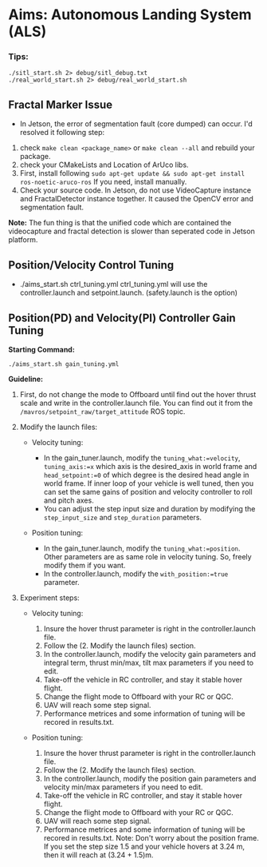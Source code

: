 # Aims: Autonomous Landing System (ALS)

### Tips:
```
./sitl_start.sh 2> debug/sitl_debug.txt
./real_world_start.sh 2> debug/real_world_start.sh
```


## Fractal Marker Issue
- In Jetson, the error of segmentation fault (core dumped) can occur. I'd resolved it following step:
1. check `make clean <package_name>` or `make clean --all` and rebuild your package.
2. check your CMakeLists and Location of ArUco libs.
3. First, install following `sudo apt-get update && sudo apt-get install ros-noetic-aruco-ros` If you need, install manually.
4. Check your source code. In Jetson, do not use VideoCapture instance and FractalDetector instance together. It caused the OpenCV error and segmentation fault.


**Note:** The fun thing is that the unified code which are contained the videocapture and fractal detection is slower than seperated code in Jetson platform.

## Position/Velocity  Control Tuning
- ./aims_start.sh ctrl_tuning.yml
ctrl_tuning.yml will use the controller.launch and setpoint.launch. (safety.launch is the option)


## Position(PD) and Velocity(PI) Controller Gain Tuning
**Starting Command:**
```
./aims_start.sh gain_tuning.yml
```
**Guideline:**

1. First, do not change the mode to Offboard until find out the hover thrust scale and write in the controller.launch file. You can find out it from the ```/mavros/setpoint_raw/target_attitude``` ROS topic.

2. Modify the launch files:
    - Velocity tuning:
        - In the gain_tuner.launch, modify the ```tuning_what:=velocity```, ```tuning_axis:=x``` which axis is the desired_axis in world frame and ```head_setpoint:=0``` of which degree is the desired head angle in world frame. If inner loop of your vehicle is well tuned, then you can set the same gains of position and velocity controller to roll and pitch axes.
        - You can adjust the step input size and duration by modifying the ```step_input_size``` and ```step_duration``` parameters.

    - Position tuning:
        -  In the gain_tuner.launch, modify the ```tuning_what:=position```. Other parameters are as same role in velocity tuning. So, freely modify them if you want.
        - In the controller.launch, modify the ```with_position:=true``` parameter.

3. Experiment steps:
    - Velocity tuning:
        1. Insure the hover thrust parameter is right in the controller.launch file.
        2. Follow the (2. Modify the launch files) section.
        3. In the controller.launch, modify the velocity gain parameters and integral term, thrust min/max, tilt max parameters if you need to edit. 
        4. Take-off the vehicle in RC controller, and stay it stable hover flight.
        5. Change the flight mode to Offboard with your RC or QGC.
        6. UAV will reach some step signal.
        7. Performance metrices and some information of tuning will be recored in results.txt.
    
    - Position tuning:
        1. Insure the hover thrust parameter is right in the controller.launch file.
        2. Follow the (2. Modify the launch files) section.
        3. In the controller.launch, modify the position gain parameters and velocity min/max parameters if you need to edit. 
        4. Take-off the vehicle in RC controller, and stay it stable hover flight.
        5. Change the flight mode to Offboard with your RC or QGC.
        6. UAV will reach some step signal.
        7. Performance metrices and some information of tuning will be recored in results.txt.
        Note: Don't worry about the position frame. If you set the step size 1.5 and your vehicle hovers at 3.24 m, then it will reach at (3.24 + 1.5)m. 